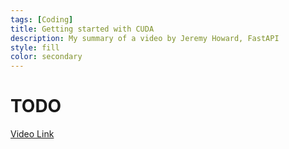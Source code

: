 ```yaml
---
tags: [Coding]
title: Getting started with CUDA
description: My summary of a video by Jeremy Howard, FastAPI
style: fill
color: secondary
---
```


# TODO  
[Video Link](https://www.youtube.com/watch?v=nOxKexn3iBo)